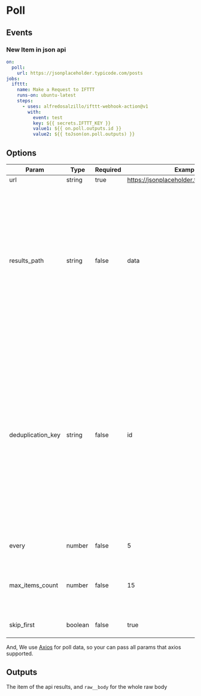 # Poll

## Events

### New Item in json api

```yaml
on:
  poll:
    url: https://jsonplaceholder.typicode.com/posts
jobs:
  ifttt:
    name: Make a Request to IFTTT
    runs-on: ubuntu-latest
    steps:
      - uses: alfredosalzillo/ifttt-webhook-action@v1
        with:
          event: test
          key: ${{ secrets.IFTTT_KEY }}
          value1: ${{ on.poll.outputs.id }}
          value2: ${{ toJson(on.poll.outputs) }}
```

## Options

| Param             | Type    | Required | Examples                                   | Description                                                                                                                                                                                                                                                                                     | Default                     |
| ----------------- | ------- | -------- | ------------------------------------------ | ----------------------------------------------------------------------------------------------------------------------------------------------------------------------------------------------------------------------------------------------------------------------------------------------- | --------------------------- |
| url               | string  | true     | https://jsonplaceholder.typicode.com/posts | Rest api url                                                                                                                                                                                                                                                                                    |                             |
| results_path      | string  | false    | data                                       | If the returned JSON is not a list and is instead an object (maybe paginated), enter the key that contains the results. Example: "results", "items", "objects", etc... (children via dot syntax supported)                                                                                      |                             |
| deduplication_key | string  | false    | id                                         | Poll trigger deduplicates the array we see each poll against the id key. If the id key does not exist, you should specify an alternative unique key to deduplicate off of. If neither are supplied, we fallback to looking for the shortest key with id in it otherwise we will raise an error. | id/guid/key/itemContenthash |
| every             | number  | false    | 5                                          | rss fetch interval, unit: minutes                                                                                                                                                                                                                                                               | 5                           |
| max_items_count   | number  | false    | 15                                         | The feed items max length, default is none, it will response all feed items                                                                                                                                                                                                                     |
| skip_first        | boolean | false    | true                                       | If should skip first fetch items                                                                                                                                                                                                                                                                | false                       |

And, We use [Axios](https://github.com/axios/axios) for poll data, so your can pass all params that axios supported.

## Outputs

The item of the api results, and `raw__body` for the whole raw body

